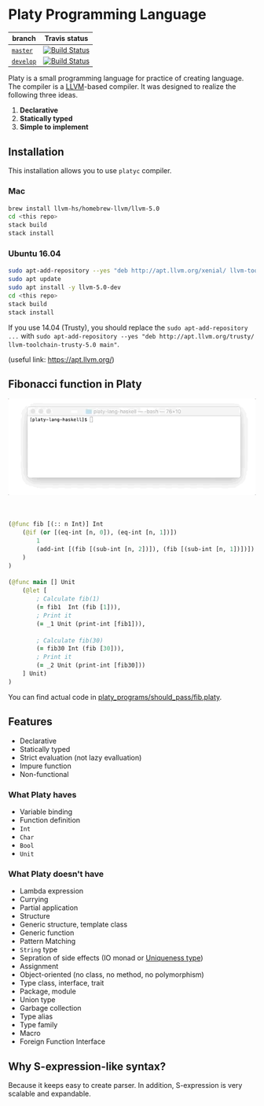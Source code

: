 # Platy Programming Language

| branch | Travis status|
| --- | --- |
| [`master`](https://github.com/nwtgck/platy-lang-haskell/tree/master) | [![Build Status](https://travis-ci.com/nwtgck/platy-lang-haskell.svg?token=TuxNpqznwwyy7hyJwBVm&branch=master)](https://travis-ci.com/nwtgck/platy-lang-haskell) |
| [`develop`](https://github.com/nwtgck/platy-lang-haskell/tree/develop) | [![Build Status](https://travis-ci.com/nwtgck/platy-lang-haskell.svg?token=TuxNpqznwwyy7hyJwBVm&branch=develop)](https://travis-ci.com/nwtgck/platy-lang-haskell) |

Platy is a small programming language for practice of creating language. The compiler is a [LLVM](https://llvm.org/)-based compiler.
It was designed to realize the following three ideas.

1. **Declarative**
1. **Statically typed**
1. **Simple to implement**


## Installation

This installation allows you to use `platyc` compiler.

### Mac

```bash
brew install llvm-hs/homebrew-llvm/llvm-5.0
cd <this repo>
stack build
stack install
```

### Ubuntu 16.04

```bash
sudo apt-add-repository --yes "deb http://apt.llvm.org/xenial/ llvm-toolchain-xenial-5.0 main"
sudo apt update
sudo apt install -y llvm-5.0-dev
cd <this repo>
stack build
stack install
```

If you use 14.04 (Trusty), you should replace the `sudo apt-add-repository ...` with `sudo apt-add-repository --yes "deb http://apt.llvm.org/trusty/ llvm-toolchain-trusty-5.0 main"`.

(useful link: https://apt.llvm.org/)


## Fibonacci function in Platy

![fib gif](demo_images/fib.gif)

```clojure
                                                                        ; [Pseudo code]
                                                                        ;
(@func fib [(:: n Int)] Int                                             ; func fib(n :: Int) -> Int =
    (@if (or [(eq-int [n, 0]), (eq-int [n, 1])])                        ;   if (n == 0 || n == 1)
        1                                                               ;     then 1
        (add-int [(fib [(sub-int [n, 2])]), (fib [(sub-int [n, 1])])])  ;     else fib (n - 2) + fib (n - 1)
    )                                                                   ;
)                                                                       ;
                                                                        ;
(@func main [] Unit                                                     ; func main() -> Unit =
    (@let [                                                             ;   let
        ; Calculate fib(1)                                              ;     // Calculate fib(1)
        (= fib1  Int (fib [1])),                                        ;     fib1 :: Int   = fib(1)
        ; Print it                                                      ;     // Print it
        (= _1 Unit (print-int [fib1])),                                 ;     _1   :: Unit  = print_int(fib1)
                                                                        ;
        ; Calculate fib(30)                                             ;     // Calculate fib(30)
        (= fib30 Int (fib [30])),                                       ;     fib30 :: Int  = fib 30
        ; Print it                                                      ;     // Print it
        (= _2 Unit (print-int [fib30]))                                 ;     _2    :: Unit = print_int(fib30)
    ] Unit)                                                             ;   in Unit
)
```

You can find actual code in [platy_programs/should_pass/fib.platy](platy_programs/should_pass/fib.platy).

## Features

* Declarative
* Statically typed
* Strict evaluation (not lazy evalluation)
* Impure function
* Non-functional


### What Platy haves
* Variable binding
* Function definition
* `Int`
* `Char`
* `Bool`
* `Unit`


### What Platy doesn't have
* Lambda expression
* Currying
* Partial application
* Structure
* Generic structure, template class
* Generic function
* Pattern Matching
* `String` type
* Sepration of side effects (IO monad or [Uniqueness type](https://en.wikipedia.org/wiki/Uniqueness_type))
* Assignment
* Object-oriented (no class, no method, no polymorphism)
* Type class, interface, trait
* Package, module
* Union type
* Garbage collection
* Type alias
* Type family
* Macro
* Foreign Function Interface


## Why S-expression-like syntax?

Because it keeps easy to create parser. In addition, S-expression is very scalable and expandable.